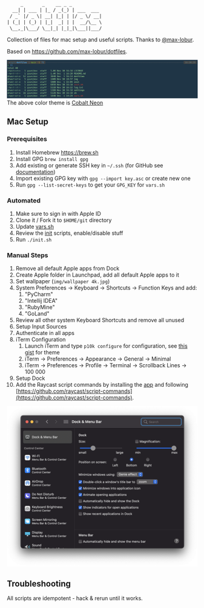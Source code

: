 ```
     _       _    __ _ _           
  __| | ___ | |_ / _(_) | ___  ___ 
 / _` |/ _ \| __| |_| | |/ _ \/ __|
| (_| | (_) | |_|  _| | |  __/\__ \
 \__,_|\___/ \__|_| |_|_|\___||___/

```

Collection of files for mac setup and useful scripts. Thanks to [@max-lobur](https://github.com/max-lobur).

Based on https://github.com/max-lobur/dotfiles.

![iterm2](./img/iterm2.png)
The above color theme is [Cobalt Neon](https://raw.githubusercontent.com/mbadolato/iTerm2-Color-Schemes/master/schemes/Cobalt%20Neon.itermcolors)

## Mac Setup

### Prerequisites
1. Install Homebrew https://brew.sh
1. Install GPG `brew install gpg`
1. Add existing or generate SSH key in `~/.ssh` (for GitHub see [documentation](https://docs.github.com/en/authentication/connecting-to-github-with-ssh/generating-a-new-ssh-key-and-adding-it-to-the-ssh-agent))
1. Import existing GPG key with `gpg --import key.asc` or create new one
1. Run `gpg --list-secret-keys` to get your `GPG_KEY` for `vars.sh`

### Automated
1. Make sure to sign in with Apple ID
1. Clone it / Fork it to `$HOME/git` directory
1. Update [vars.sh](./vars.sh)
1. Review the [init](./init) scripts, enable/disable stuff
1. Run `./init.sh`

### Manual Steps
1. Remove all default Apple apps from Dock
1. Create Apple folder in Launchpad, add all default Apple apps to it
1. Set wallpaper (`img/wallpaper 4k.jpg`)
1. System Preferences -> Keyboard -> Shortcuts -> Function Keys and add:
	1. "PyCharm"
	1. "Intellij IDEA"
	1. "RubyMine"
	1. "GoLand"
1. Review all other system Keyboard Shortcuts and remove all unused
1. Setup Input Sources
1. Authenticate in all apps
1. iTerm Configuration
	1. Launch iTerm and type `p10k configure` for configuration, see [this gist](https://gist.github.com/kevin-smets/8568070) for theme
	1. iTerm -> Preferences -> Appearance -> General -> Minimal
	1. iTerm -> Preferences -> Profile -> Terminal -> Scrollback Lines -> 100 000
1. Setup Dock
1. Add the Raycast script commands by installing the [app](https://www.raycast.com/tholanda/script-commands) and following [https://github.com/raycast/script-commands](https://github.com/raycast/script-commands).

![dock](./img/dock.png)

## Troubleshooting
All scripts are idempotent - hack & rerun until it works.
